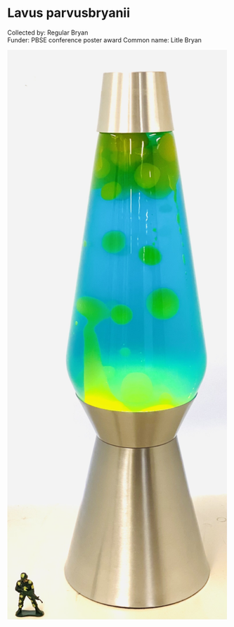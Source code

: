 # Lavus parvusbryanii

Collected by: Regular Bryan  
Funder: PBSE conference poster award
Common name: Litle Bryan

<img src='parvusbryanii.jpg' alt='parvusbryanii' width='500'/>
